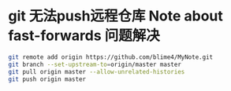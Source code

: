 # git 无法push远程仓库 Note about fast-forwards 问题解决





```bash
git remote add origin https://github.com/blime4/MyNote.git 
git branch --set-upstream-to=origin/master master
git pull origin master --allow-unrelated-histories
git push origin master
```

